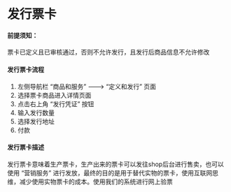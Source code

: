 # 发行票卡

#### 前提须知：

票卡已定义且已审核通过，否则不允许发行，且发行后商品信息不允许修改

#### 发行票卡流程

1. 左侧导航栏 “商品和服务” ---&gt; “定义和发行” 页面
2. 选择票卡商品进入详情页面
3. 点击右上角 “发行凭证” 按钮
4. 输入发行数量
5. 选择发行地址
6. 付款

#### 发行票卡描述

发行票卡意味着生产票卡，生产出来的票卡可以发往shop后台进行售卖，也可以使用 “营销服务” 进行发放，最终的目的是用于替代实物的票卡，使用互联网思维，减少使用实物票卡的成本。使用我们的系统进行网上验票

